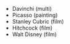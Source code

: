 - Davinchi (multi)
- Picasso (painting)
- Stanley Cubric (film)
- Hitchcock (film)
- Walt Disney (film)
